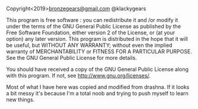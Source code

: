 Copyright<2019><James Smith><bronzegears@gmail.com> @klackygears

This program is free software : you can redistribute it and /or modify it under 
the terms of the GNU General Public License as published by the Free Software Foundation,
either version 2 of the License, or (at your option) any later version.
This program is distributed in the hope that it will be useful,
but WITHOUT ANY WARRANTY; without even the implied warranty of
MERCHANTABILITY or FITNESS FOR A PARTICULAR PURPOSE.  See the
GNU General Public License for more details.

You should have received a copy of the GNU General Public License
along with this program.  If not, see <http://www.gnu.org/licenses/>.


Most of what I have here was copied and modified from drashna. If it looks a bit messy it's because I'm a total noob and trying to push myself to learn new things.
